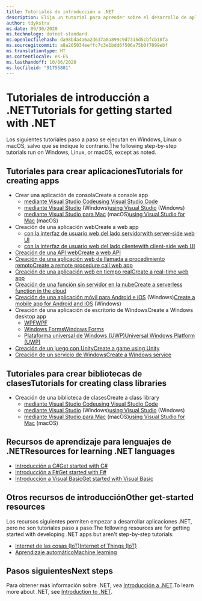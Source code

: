 ```yaml
---
title: Tutoriales de introducción a .NET
description: Elija un tutorial para aprender sobre el desarrollo de aplicaciones .NET o uno de los lenguajes de programación de .NET.
author: tdykstra
ms.date: 09/30/2020
ms.technology: dotnet-standard
ms.openlocfilehash: da98bda4a6a2d637a8a899c9d7315d5cbfcb18fa
ms.sourcegitcommit: a8a205034eeffc7c3e1bdd6f506a75b0f7099ebf
ms.translationtype: HT
ms.contentlocale: es-ES
ms.lasthandoff: 10/06/2020
ms.locfileid: "91755881"
---
```

# <a name="tutorials-for-getting-started-with-net"></a><span data-ttu-id="db699-103">Tutoriales de introducción a .NET</span><span class="sxs-lookup"><span data-stu-id="db699-103">Tutorials for getting started with .NET</span></span>

<span data-ttu-id="db699-104">Los siguientes tutoriales paso a paso se ejecutan en Windows, Linux o macOS, salvo que se indique lo contrario.</span><span class="sxs-lookup"><span data-stu-id="db699-104">The following step-by-step tutorials run on Windows, Linux, or macOS, except as noted.</span></span>

## <a name="tutorials-for-creating-apps"></a><span data-ttu-id="db699-105">Tutoriales para crear aplicaciones</span><span class="sxs-lookup"><span data-stu-id="db699-105">Tutorials for creating apps</span></span>

* <span data-ttu-id="db699-106">Crear una aplicación de consola</span><span class="sxs-lookup"><span data-stu-id="db699-106">Create a console app</span></span>
  * [<span data-ttu-id="db699-107">mediante Visual Studio Code</span><span class="sxs-lookup"><span data-stu-id="db699-107">using Visual Studio Code</span></span>](../core/tutorials/with-visual-studio-code.md)
  * <span data-ttu-id="db699-108">[mediante Visual Studio](../core/tutorials/with-visual-studio.md) (Windows)</span><span class="sxs-lookup"><span data-stu-id="db699-108">[using Visual Studio](../core/tutorials/with-visual-studio.md) (Windows)</span></span>
  * <span data-ttu-id="db699-109">[mediante Visual Studio para Mac](../core/tutorials/with-visual-studio-mac.md) (macOS)</span><span class="sxs-lookup"><span data-stu-id="db699-109">[using Visual Studio for Mac](../core/tutorials/with-visual-studio-mac.md) (macOS)</span></span>
* <span data-ttu-id="db699-110">Creación de una aplicación web</span><span class="sxs-lookup"><span data-stu-id="db699-110">Create a web app</span></span>
  * [<span data-ttu-id="db699-111">con la interfaz de usuario web del lado servidor</span><span class="sxs-lookup"><span data-stu-id="db699-111">with server-side web UI</span></span>](/aspnet/core/tutorials/razor-pages/razor-pages-start)
  * [<span data-ttu-id="db699-112">con la interfaz de usuario web del lado cliente</span><span class="sxs-lookup"><span data-stu-id="db699-112">with client-side web UI</span></span>](https://dotnet.microsoft.com/learn/aspnet/blazor-tutorial/intro)
* [<span data-ttu-id="db699-113">Creación de una API web</span><span class="sxs-lookup"><span data-stu-id="db699-113">Create a web API</span></span>](/aspnet/core/tutorials/first-web-api)
* [<span data-ttu-id="db699-114">Creación de una aplicación web de llamada a procedimiento remoto</span><span class="sxs-lookup"><span data-stu-id="db699-114">Create a remote procedure call web app</span></span>](/aspnet/core/tutorials/grpc/grpc-start)
* [<span data-ttu-id="db699-115">Creación de una aplicación web en tiempo real</span><span class="sxs-lookup"><span data-stu-id="db699-115">Create a real-time web app</span></span>](/aspnet/core/tutorials/signalr)
* [<span data-ttu-id="db699-116">Creación de una función sin servidor en la nube</span><span class="sxs-lookup"><span data-stu-id="db699-116">Create a serverless function in the cloud</span></span>](/azure/azure-functions/functions-create-first-function-vs-code?pivots=programming-language-csharp)
* <span data-ttu-id="db699-117">[Creación de una aplicación móvil para Android e iOS](https://dotnet.microsoft.com/learn/xamarin/hello-world-tutorial/intro) (Windows)</span><span class="sxs-lookup"><span data-stu-id="db699-117">[Create a mobile app for Android and iOS](https://dotnet.microsoft.com/learn/xamarin/hello-world-tutorial/intro) (Windows)</span></span>
* <span data-ttu-id="db699-118">Creación de una aplicación de escritorio de Windows</span><span class="sxs-lookup"><span data-stu-id="db699-118">Create a Windows desktop app</span></span>
  * [<span data-ttu-id="db699-119">WPF</span><span class="sxs-lookup"><span data-stu-id="db699-119">WPF</span></span>](/visualstudio/get-started/csharp/tutorial-wpf)
  * [<span data-ttu-id="db699-120">Windows Forms</span><span class="sxs-lookup"><span data-stu-id="db699-120">Windows Forms</span></span>](/visualstudio/ide/create-csharp-winform-visual-studio)
  * [<span data-ttu-id="db699-121">Plataforma universal de Windows (UWP)</span><span class="sxs-lookup"><span data-stu-id="db699-121">Universal Windows Platform (UWP)</span></span>](/visualstudio/get-started/csharp/tutorial-uwp)
* [<span data-ttu-id="db699-122">Creación de un juego con Unity</span><span class="sxs-lookup"><span data-stu-id="db699-122">Create a game using Unity</span></span>](https://dotnet.microsoft.com/learn/games/unity-tutorial/intro)
* [<span data-ttu-id="db699-123">Creación de un servicio de Windows</span><span class="sxs-lookup"><span data-stu-id="db699-123">Create a Windows service</span></span>](/aspnet/core/host-and-deploy/windows-service)

## <a name="tutorials-for-creating-class-libraries"></a><span data-ttu-id="db699-124">Tutoriales para crear bibliotecas de clases</span><span class="sxs-lookup"><span data-stu-id="db699-124">Tutorials for creating class libraries</span></span>

* <span data-ttu-id="db699-125">Creación de una biblioteca de clases</span><span class="sxs-lookup"><span data-stu-id="db699-125">Create a class library</span></span>
  * [<span data-ttu-id="db699-126">mediante Visual Studio Code</span><span class="sxs-lookup"><span data-stu-id="db699-126">using Visual Studio Code</span></span>](../core/tutorials/library-with-visual-studio-code.md)
  * <span data-ttu-id="db699-127">[mediante Visual Studio](../core/tutorials/library-with-visual-studio.md) (Windows)</span><span class="sxs-lookup"><span data-stu-id="db699-127">[using Visual Studio](../core/tutorials/library-with-visual-studio.md) (Windows)</span></span>
  * <span data-ttu-id="db699-128">[mediante Visual Studio para Mac](../core/tutorials/library-with-visual-studio-mac.md) (macOS)</span><span class="sxs-lookup"><span data-stu-id="db699-128">[using Visual Studio for Mac](../core/tutorials/library-with-visual-studio-mac.md) (macOS)</span></span>

## <a name="resources-for-learning-net-languages"></a><span data-ttu-id="db699-129">Recursos de aprendizaje para lenguajes de .NET</span><span class="sxs-lookup"><span data-stu-id="db699-129">Resources for learning .NET languages</span></span>

* [<span data-ttu-id="db699-130">Introducción a C#</span><span class="sxs-lookup"><span data-stu-id="db699-130">Get started with C#</span></span>](../csharp/getting-started/index.md)
* [<span data-ttu-id="db699-131">Introducción a F#</span><span class="sxs-lookup"><span data-stu-id="db699-131">Get started with F#</span></span>](../fsharp/get-started/index.md)
* [<span data-ttu-id="db699-132">Introducción a Visual Basic</span><span class="sxs-lookup"><span data-stu-id="db699-132">Get started with Visual Basic</span></span>](../visual-basic/getting-started/index.md)

## <a name="other-get-started-resources"></a><span data-ttu-id="db699-133">Otros recursos de introducción</span><span class="sxs-lookup"><span data-stu-id="db699-133">Other get-started resources</span></span>

<span data-ttu-id="db699-134">Los recursos siguientes permiten empezar a desarrollar aplicaciones .NET, pero no son tutoriales paso a paso:</span><span class="sxs-lookup"><span data-stu-id="db699-134">The following resources are for getting started with developing .NET apps but aren't step-by-step tutorials:</span></span>

* [<span data-ttu-id="db699-135">Internet de las cosas (IoT)</span><span class="sxs-lookup"><span data-stu-id="db699-135">Internet of Things (IoT)</span></span>](https://dotnet.microsoft.com/apps/iot)
* [<span data-ttu-id="db699-136">Aprendizaje automático</span><span class="sxs-lookup"><span data-stu-id="db699-136">Machine learning</span></span>](../machine-learning/index.yml)

## <a name="next-steps"></a><span data-ttu-id="db699-137">Pasos siguientes</span><span class="sxs-lookup"><span data-stu-id="db699-137">Next steps</span></span>

<span data-ttu-id="db699-138">Para obtener más información sobre .NET, vea [Introducción a .NET](../core/introduction.md).</span><span class="sxs-lookup"><span data-stu-id="db699-138">To learn more about .NET, see [Introduction to .NET](../core/introduction.md).</span></span>
